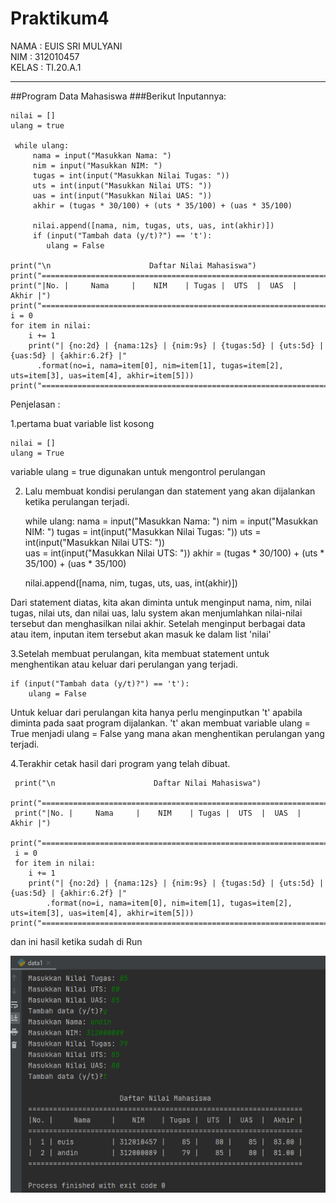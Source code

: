 # Praktikum4

NAMA  : EUIS SRI MULYANI<br>
NIM   : 312010457<br>
KELAS : TI.20.A.1<br>
***
##Program Data Mahasiswa
###Berikut Inputannya:

    nilai = []
    ulang = true

     while ulang:
         nama = input("Masukkan Nama: ")
         nim = input("Masukkan NIM: ")
         tugas = int(input("Masukkan Nilai Tugas: "))
         uts = int(input("Masukkan Nilai UTS: "))
         uas = int(input("Masukkan Nilai UAS: "))
         akhir = (tugas * 30/100) + (uts * 35/100) + (uas * 35/100)

         nilai.append([nama, nim, tugas, uts, uas, int(akhir)])
         if (input("Tambah data (y/t)?") == 't'):
            ulang = False
        
    print("\n                      Daftar Nilai Mahasiswa")
    print("==================================================================")
    print("|No. |     Nama     |    NIM    | Tugas |  UTS  |  UAS  |  Akhir |")
    print("==================================================================")
    i = 0
    for item in nilai:
        i += 1
        print("| {no:2d} | {nama:12s} | {nim:9s} | {tugas:5d} | {uts:5d} | {uas:5d} | {akhir:6.2f} |"
          .format(no=i, nama=item[0], nim=item[1], tugas=item[2], uts=item[3], uas=item[4], akhir=item[5]))
    print("==================================================================")

 
 Penjelasan :
 
 1.pertama buat variable list kosong
    
    nilai = []
    ulang = True
  variable ulang = true digunakan untuk mengontrol perulangan
  
 2. Lalu membuat kondisi perulangan dan statement yang akan dijalankan ketika perulangan terjadi.


    while ulang:
       nama = input("Masukkan Nama: ")
       nim = input("Masukkan NIM: ")
       tugas = int(input("Masukkan Nilai Tugas: "))
       uts = int(input("Masukkan Nilai UTS: "))    
       uas = int(input("Masukkan Nilai UTS: "))
       akhir = (tugas * 30/100) + (uts * 35/100) + (uas * 35/100)
    
       nilai.append([nama, nim, tugas, uts, uas, int(akhir)])
    
Dari statement diatas, kita akan diminta untuk menginput nama, nim, nilai tugas, nilai uts, dan nilai uas, lalu system akan menjumlahkan nilai-nilai tersebut dan menghasilkan nilai akhir. Setelah menginput berbagai data atau item, inputan item tersebut akan masuk ke dalam list 'nilai'

3.Setelah membuat perulangan, kita membuat statement untuk menghentikan atau keluar dari perulangan yang terjadi.

    if (input("Tambah data (y/t)?") == 't'):
        ulang = False
Untuk keluar dari perulangan kita hanya perlu menginputkan 't' apabila diminta pada saat program dijalankan. 't' akan membuat variable ulang = True menjadi ulang = False yang mana akan menghentikan perulangan yang terjadi.

4.Terakhir cetak hasil dari program yang telah dibuat.

     print("\n                      Daftar Nilai Mahasiswa")
     print("==================================================================")
     print("|No. |     Nama     |    NIM    | Tugas |  UTS  |  UAS  |  Akhir |")
     print("==================================================================")
     i = 0
     for item in nilai:
        i += 1
        print("| {no:2d} | {nama:12s} | {nim:9s} | {tugas:5d} | {uts:5d} | {uas:5d} | {akhir:6.2f} |"
            .format(no=i, nama=item[0], nim=item[1], tugas=item[2], uts=item[3], uas=item[4], akhir=item[5]))
    print("==================================================================")
    
 dan ini hasil ketika sudah di Run
 
 
 ![input](photo/ss1.png)
 
 
